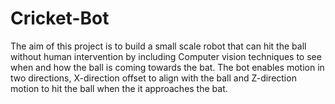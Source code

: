 # Cricket-Bot
The aim of this project is to build a small scale robot that can hit the ball without human intervention by including Computer vision techniques to see when and how the ball is coming towards the bat.
The bot enables motion in two directions, X-direction offset to align with the ball and Z-direction motion to hit the ball when the it approaches the bat.
